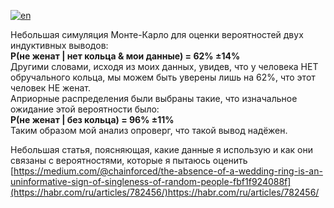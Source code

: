 [![en](https://img.shields.io/badge/lang-en-red.svg)](https://github.com/chainforced/WeddingRingBayesianInference/blob/main/README.md)

Небольшая симуляция Монте-Карло для оценки вероятностей двух индуктивных выводов:<br />
 **P(не женат | нет кольца & мои данные) = 62% ±14%** <br />
Другими словами, исходя из моих данных, увидев, что у человека НЕТ обручального кольца, мы можем быть уверены лишь на 62%, что этот человек НЕ женат. <br />
Априорные распределения были выбраны такие, что изначальное ожидание этой вероятности было: <br />
**P(не женат | без кольца) = 96% ±11%** <br />
Таким образом мой анализ опроверг, что такой вывод надёжен. <br />

Небольшая статья, поясняющая, какие данные я использую и как они связаны с вероятностями, которые я пытаюсь оценить
[https://medium.com/@chainforced/the-absence-of-a-wedding-ring-is-an-uninformative-sign-of-singleness-of-random-people-fbf1f924088f](https://habr.com/ru/articles/782456/)https://habr.com/ru/articles/782456/
